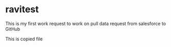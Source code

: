 # ravitest
This is my first work request to work on pull data request from salesforce to GitHub

This is copied file